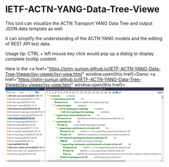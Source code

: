 # IETF-ACTN-YANG-Data-Tree-Viewe
This tool can visualize the ACTN Transport YANG Data Tree and output JSON data template as well.

It can simplify the understanding of the ACTN YANG models and the editing of REST API test data.

Usage tip: CTRL + left mouse key click would pop up a dialog to display complete tooltip content. 

Here is the <a href="https://john-sunjun.github.io/IETF-ACTN-YANG-Data-Tree-Viewer/jsy-viewer/jsy-view.html" window.open(this.href)>Demo</a> 
<a href="https://john-sunjun.github.io/IETF-ACTN-YANG-Data-Tree-Viewer/jsy-viewer/jsy-view.html" window.open(this.href)>
<img src="https://github.com/john-sunjun/IETF-ACTN-YANG-Data-Tree-Viewer/blob/main/screenshot.png"></a>
